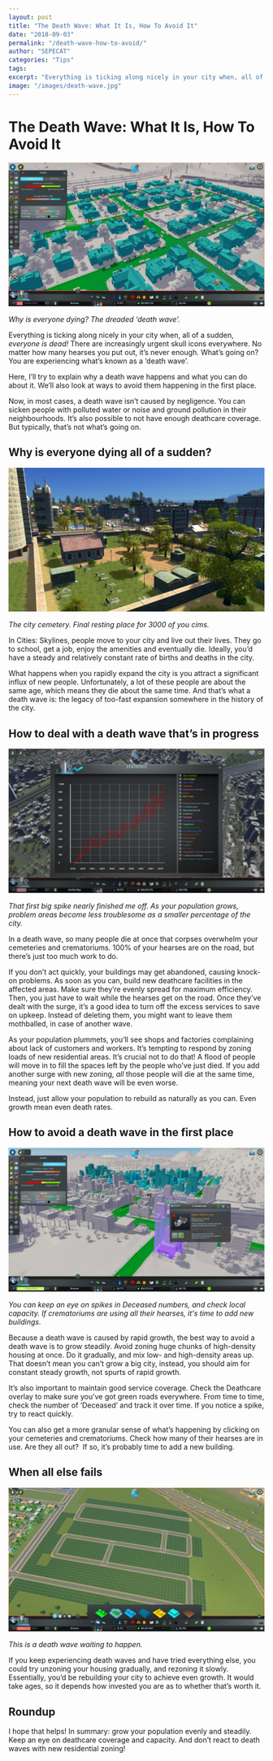 ```yaml
---
layout: post
title: "The Death Wave: What It Is, How To Avoid It"
date: "2018-09-03"
permalink: "/death-wave-how-to-avoid/"
author: "SEPECAT"
categories: "Tips"
tags:
excerpt: "Everything is ticking along nicely in your city when, all of a sudden, *everyone is dead!* What’s going on?"
image: "/images/death-wave.jpg"
---
```


# The Death Wave: What It Is, How To Avoid It

![Death wave in action](/images/death-wave-suburbs.jpg)

*Why is everyone dying? The dreaded ‘death wave’.*

Everything is ticking along nicely in your city when, all of a sudden, *everyone is dead!* There are increasingly urgent skull icons everywhere. No matter how many hearses you put out, it’s never enough. What’s going on? You are experiencing what’s known as a ‘death wave’.

Here, I’ll try to explain why a death wave happens and what you can do about it. We’ll also look at ways to avoid them happening in the first place.

Now, in most cases, a death wave isn’t caused by negligence. You can sicken people with polluted water or noise and ground pollution in their neighbourhoods. It’s also possible to not have enough deathcare coverage. But typically, that’s not what’s going on.

## Why is everyone dying all of a sudden?

![Cemetery serving the suburbs](/images/cemetery-cities.jpg)

*The city cemetery. Final resting place for 3000 of you cims.*

In Cities: Skylines, people move to your city and live out their lives. They go to school, get a job, enjoy the amenities and eventually die. Ideally, you’d have a steady and relatively constant rate of births and deaths in the city.

What happens when you rapidly expand the city is you attract a significant influx of new people. Unfortunately, a lot of these people are about the same age, which means they die about the same time. And that’s what a death wave is: the legacy of too-fast expansion somewhere in the history of the city.

## How to deal with a death wave that’s in progress

![Death wave graph](/images/death-wave-graph.jpg)

*That first big spike nearly finished me off. As your population grows, problem areas become less troublesome as a smaller percentage of the city.*

In a death wave, so many people die at once that corpses overwhelm your cemeteries and crematoriums. 100% of your hearses are on the road, but there’s just too much work to do.

If you don’t act quickly, your buildings may get abandoned, causing knock-on problems. As soon as you can, build new deathcare facilities in the affected areas. Make sure they’re evenly spread for maximum efficiency.
Then, you just have to wait while the hearses get on the road. Once they’ve dealt with the surge, it’s a good idea to turn off the excess services to save on upkeep. Instead of deleting them, you might want to leave them mothballed, in case of another wave.

As your population plummets, you’ll see shops and factories complaining about lack of customers and workers. It’s tempting to respond by zoning loads of new residential areas. It’s crucial not to do that! A flood of people will move in to fill the spaces left by the people who’ve just died. If you add another surge with new zoning, *all* those people will die at the same time, meaning your next death wave will be even worse.

Instead, just allow your population to rebuild as naturally as you can. Even growth mean even death rates.

## How to avoid a death wave in the first place

![Checking crematorium capacity](/images/crematorium-capacity.jpg)

*You can keep an eye on spikes in Deceased numbers, and check local capacity. If crematoriums are using all their hearses, it's time to add new buildings.*

Because a death wave is caused by rapid growth, the best way to avoid a death wave is to grow steadily. Avoid zoning huge chunks of high-density housing at once. Do it gradually, and mix low- and high-density areas up.
That doesn’t mean you can’t grow a big city, instead, you should aim for constant steady growth, not spurts of rapid growth.

It’s also important to maintain good service coverage. Check the Deathcare overlay to make sure you’ve got green roads everywhere. From time to time, check the number of ‘Deceased’ and track it over time. If you notice a spike, try to react quickly.

You can also get a more granular sense of what’s happening by clicking on your cemeteries and crematoriums. Check how many of their hearses are in use. Are they all out?  If so, it’s probably time to add a new building.
 
## When all else fails

![How to start a death wave](/images/high-density-zoning.jpg)

*This is a death wave waiting to happen.*

If you keep experiencing death waves and have tried everything else, you could try unzoning your housing gradually, and rezoning it slowly. Essentially, you’d be rebuilding your city to achieve even growth. It would take ages, so it depends how invested you are as to whether that’s worth it.

## Roundup

I hope that helps! In summary: grow your population evenly and steadily. Keep an eye on deathcare coverage and capacity. And don’t react to death waves with new residential zoning!
